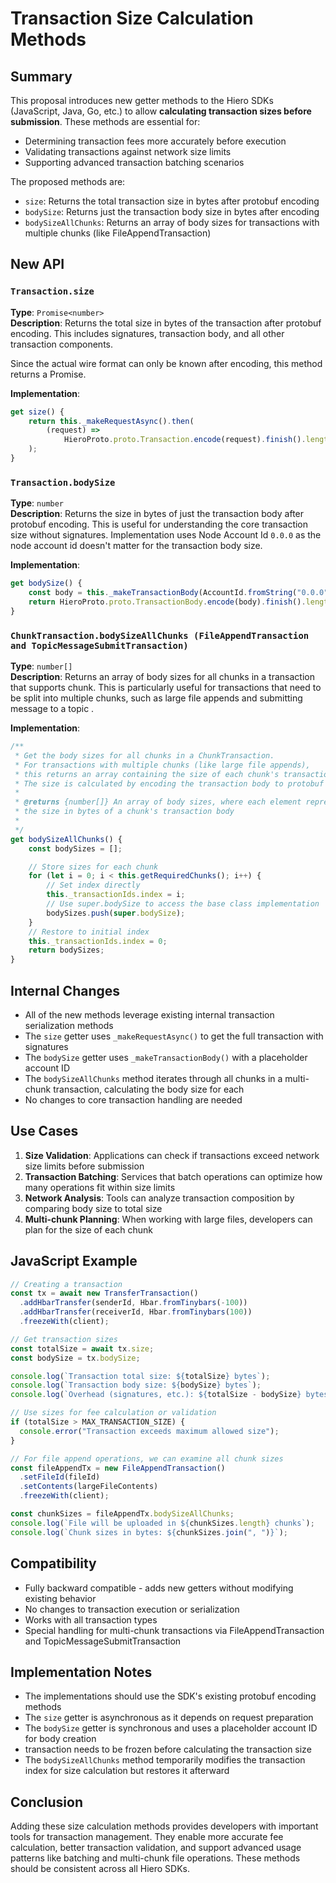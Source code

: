 # Transaction Size Calculation Methods

## Summary

This proposal introduces new getter methods to the Hiero SDKs (JavaScript, Java, Go, etc.) to allow **calculating transaction sizes before submission**. These methods are essential for:

- Determining transaction fees more accurately before execution
- Validating transactions against network size limits
- Supporting advanced transaction batching scenarios

The proposed methods are:

- `size`: Returns the total transaction size in bytes after protobuf encoding
- `bodySize`: Returns just the transaction body size in bytes after encoding
- `bodySizeAllChunks`: Returns an array of body sizes for transactions with multiple chunks (like FileAppendTransaction)

## New API

### `Transaction.size`

**Type**: `Promise<number>`  
**Description**: Returns the total size in bytes of the transaction after protobuf encoding. This includes signatures, transaction body, and all other transaction components.

Since the actual wire format can only be known after encoding, this method returns a Promise.

**Implementation**:

```javascript
get size() {
    return this._makeRequestAsync().then(
        (request) =>
            HieroProto.proto.Transaction.encode(request).finish().length,
    );
}
```

### `Transaction.bodySize`

**Type**: `number`  
**Description**: Returns the size in bytes of just the transaction body after protobuf encoding. This is useful for understanding the core transaction size without signatures. Implementation uses Node Account Id `0.0.0` as the node account id doesn't matter for the transaction body size.

**Implementation**:

```javascript
get bodySize() {
    const body = this._makeTransactionBody(AccountId.fromString("0.0.0"));
    return HieroProto.proto.TransactionBody.encode(body).finish().length;
}
```

### `ChunkTransaction.bodySizeAllChunks (FileAppendTransaction and TopicMessageSubmitTransaction)`

**Type**: `number[]`  
**Description**: Returns an array of body sizes for all chunks in a transaction that supports chunk. This is particularly useful for transactions that need to be split into multiple chunks, such as large file appends and submitting message to a topic .

**Implementation**:

```javascript
/**
 * Get the body sizes for all chunks in a ChunkTransaction.
 * For transactions with multiple chunks (like large file appends),
 * this returns an array containing the size of each chunk's transaction body.
 * The size is calculated by encoding the transaction body to protobuf format.
 *
 * @returns {number[]} An array of body sizes, where each element represents
 * the size in bytes of a chunk's transaction body
 *
 */
get bodySizeAllChunks() {
    const bodySizes = [];

    // Store sizes for each chunk
    for (let i = 0; i < this.getRequiredChunks(); i++) {
        // Set index directly
        this._transactionIds.index = i;
        // Use super.bodySize to access the base class implementation
        bodySizes.push(super.bodySize);
    }
    // Restore to initial index
    this._transactionIds.index = 0;
    return bodySizes;
}
```

## Internal Changes

- All of the new methods leverage existing internal transaction serialization methods
- The `size` getter uses `_makeRequestAsync()` to get the full transaction with signatures
- The `bodySize` getter uses `_makeTransactionBody()` with a placeholder account ID
- The `bodySizeAllChunks` method iterates through all chunks in a multi-chunk transaction, calculating the body size for each
- No changes to core transaction handling are needed

## Use Cases

1. **Size Validation**: Applications can check if transactions exceed network size limits before submission
2. **Transaction Batching**: Services that batch operations can optimize how many operations fit within size limits
3. **Network Analysis**: Tools can analyze transaction composition by comparing body size to total size
4. **Multi-chunk Planning**: When working with large files, developers can plan for the size of each chunk

## JavaScript Example

```javascript
// Creating a transaction
const tx = await new TransferTransaction()
  .addHbarTransfer(senderId, Hbar.fromTinybars(-100))
  .addHbarTransfer(receiverId, Hbar.fromTinybars(100))
  .freezeWith(client);

// Get transaction sizes
const totalSize = await tx.size;
const bodySize = tx.bodySize;

console.log(`Transaction total size: ${totalSize} bytes`);
console.log(`Transaction body size: ${bodySize} bytes`);
console.log(`Overhead (signatures, etc.): ${totalSize - bodySize} bytes`);

// Use sizes for fee calculation or validation
if (totalSize > MAX_TRANSACTION_SIZE) {
  console.error("Transaction exceeds maximum allowed size");
}

// For file append operations, we can examine all chunk sizes
const fileAppendTx = new FileAppendTransaction()
  .setFileId(fileId)
  .setContents(largeFileContents)
  .freezeWith(client);

const chunkSizes = fileAppendTx.bodySizeAllChunks;
console.log(`File will be uploaded in ${chunkSizes.length} chunks`);
console.log(`Chunk sizes in bytes: ${chunkSizes.join(", ")}`);
```

## Compatibility

- Fully backward compatible - adds new getters without modifying existing behavior
- No changes to transaction execution or serialization
- Works with all transaction types
- Special handling for multi-chunk transactions via FileAppendTransaction and TopicMessageSubmitTransaction

## Implementation Notes

- The implementations should use the SDK's existing protobuf encoding methods
- The `size` getter is asynchronous as it depends on request preparation
- The `bodySize` getter is synchronous and uses a placeholder account ID for body creation
- transaction needs to be frozen before calculating the transaction size
- The `bodySizeAllChunks` method temporarily modifies the transaction index for size calculation but restores it afterward

## Conclusion

Adding these size calculation methods provides developers with important tools for transaction management. They enable more accurate fee calculation, better transaction validation, and support advanced usage patterns like batching and multi-chunk file operations. These methods should be consistent across all Hiero SDKs.
